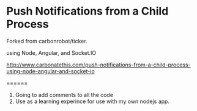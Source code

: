 Push Notifications from a Child Process
======

Forked from carbonrobot/ticker.

using Node, Angular, and Socket.IO

http://www.carbonatethis.com/push-notifications-from-a-child-process-using-node-angular-and-socket-io

======
1. Going to add comments to all the code 
2. Use as a learning experince for use with my own nodejs app.
